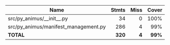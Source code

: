 | Name                                   |    Stmts |     Miss |   Cover |
|--------------------------------------- | -------: | -------: | ------: |
| src/py\_animus/\_\_init\_\_.py         |       34 |        0 |    100% |
| src/py\_animus/manifest\_management.py |      286 |        4 |     99% |
|                              **TOTAL** |  **320** |    **4** | **99%** |
